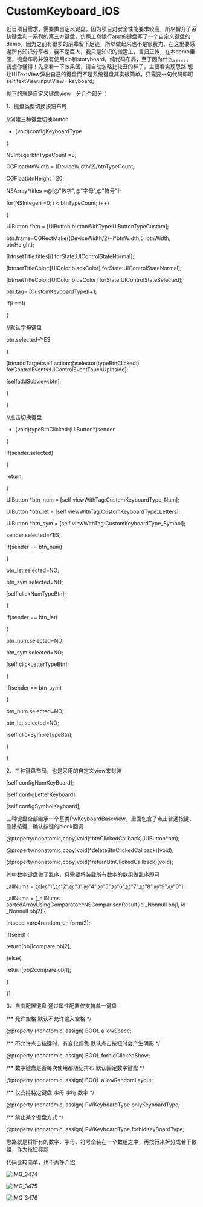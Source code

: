 # CustomKeyboard_iOS
近日项目需求，需要做自定义键盘，因为项目对安全性能要求较高，所以摒弃了系统键盘和一系列的第三方键盘，仿照工商银行app的键盘写了一个自定义键盘的demo，因为之前有很多的前辈留下足迹，所以做起来也不是很费力，在这里要感谢所有知识分享者，我不是巨人，我只是知识的搬运工，言归正传，在本demo里面，键盘布局并没有使用xib和storyboard，纯代码布局，至于因为什么。。。。。。我想你懂得！先来看一下效果图，请自动忽略比较丑的样子，主要看实现思路
想让UITextView弹出自己的键盘而不是系统键盘其实很简单，只需要一句代码即可
self.textView.inputView= keyboard;

剩下的就是自定义键盘view，分几个部分：

1、键盘类型切换按钮布局

//创建三种键盘切换button

- (void)configKeyboardType

{

NSIntegerbtnTypeCount =3;

CGFloatbtnWidth = (DeviceWidth/2)/btnTypeCount;

CGFloatbtnHeight =20;

NSArray*titles =@[@"数字",@"字母",@"符号"];

for(NSIntegeri =0; i < btnTypeCount; i++)

{

UIButton *btn = [UIButton buttonWithType:UIButtonTypeCustom];

btn.frame=CGRectMake((DeviceWidth/2)+i*btnWidth,5, btnWidth, btnHeight);

[btnsetTitle:titles[i] forState:UIControlStateNormal];

[btnsetTitleColor:[UIColor blackColor] forState:UIControlStateNormal];

[btnsetTitleColor:[UIColor blueColor] forState:UIControlStateSelected];

btn.tag= (CustomKeyboardType)i+1;

if(i ==1)

{

//默认字母键盘

btn.selected=YES;

}

[btnaddTarget:self action:@selector(typeBtnClicked:) forControlEvents:UIControlEventTouchUpInside];

[selfaddSubview:btn];

}

}

//点击切换键盘

- (void)typeBtnClicked:(UIButton*)sender

{

if(sender.selected)

{

return;

}

UIButton *btn_num = [self viewWithTag:CustomKeyboardType_Num];

UIButton *btn_let = [self viewWithTag:CustomKeyboardType_Letters];

UIButton *btn_sym = [self viewWithTag:CustomKeyboardType_Symbol];

sender.selected=YES;

if(sender == btn_num)

{

btn_let.selected=NO;

btn_sym.selected=NO;

[self clickNumTypeBtn];

}

if(sender == btn_let)

{

btn_num.selected=NO;

btn_sym.selected=NO;

[self clickLetterTypeBtn];

}

if(sender == btn_sym)

{

btn_num.selected=NO;

btn_let.selected=NO;

[self clickSymbleTypeBtn];

}

}

2、三种键盘布局，也是采用的自定义view来封装

[self configNumKeyBoard];

[self configLetterKeyboard];

[self configSymbolKeyboard];

三种键盘全部继承一个基类PwKeyboardBaseView，里面包含了点击普通按键、删除按键、确认按键的block回调

@property(nonatomic,copy)void(^btnClickedCallback)(UIButton*btn);

@property(nonatomic,copy)void(^deleteBtnClickedCallback)(void);

@property(nonatomic,copy)void(^returnBtnClickedCallback)(void);

其中数字键盘做了乱序，只需要将装载所有数字的数组做乱序即可

_allNums = @[@"1",@"2",@"3",@"4",@"5",@"6",@"7",@"8",@"9",@"0"];

_allNums = [_allNums sortedArrayUsingComparator:^NSComparisonResult(id  _Nonnull obj1, id  _Nonnull obj2) {

intseed =arc4random_uniform(2);

if(seed) {

return[obj1compare:obj2];

}else{

return[obj2compare:obj1];

}

}];

3、自由配置键盘
通过属性配置仅支持单一键盘

/**
 允许空格  默认不允许输入空格
 */
 
@property (nonatomic, assign) BOOL allowSpace;

/**
 不允许点击按键时，有变化颜色 默认点击按钮时会产生阴影
 */
 
@property (nonatomic, assign) BOOL forbidClickedShow;

/**
 数字键盘是否每次使用都随记排布   默认固定数字键盘
 */
 
@property (nonatomic, assign) BOOL allowRandomLayout;

/**
 仅支持特定键盘  字母  字符  数字
 */
 
@property (nonatomic, assign) PWKeyboardType onlyKeyboardType;

/**
 禁止某个键盘方式
 */
 
@property (nonatomic, assign) PWKeyboardType forbidKeyBoardType;



思路就是将所有的数字、字母、符号全装在一个数组之中，再按行来拆分成若干数组，作为按钮标题

代码比较简单，也不再多介绍

![IMG_3474](https://user-images.githubusercontent.com/9973605/128494459-89968c35-a59c-4439-bae7-e5832d28dd3d.jpg)

![IMG_3475](https://user-images.githubusercontent.com/9973605/128494462-64ee47be-540d-473b-9a0b-d41074fe4142.jpg)

![IMG_3476](https://user-images.githubusercontent.com/9973605/128494464-10a4735b-bf3c-4c22-b1ec-2df9d38a4f3a.jpg)






